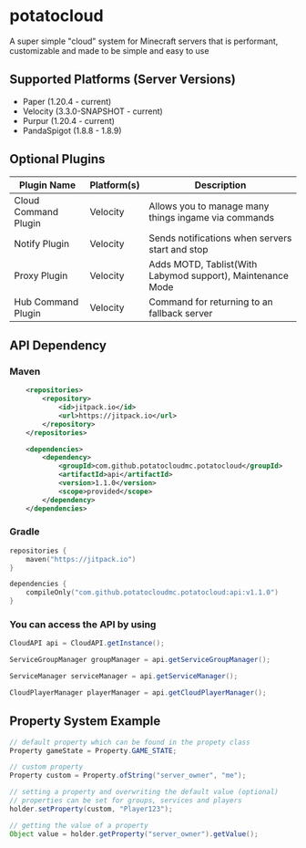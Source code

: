 # potatocloud

A super simple "cloud" system for Minecraft servers that is performant, customizable and made to be simple and easy to use

## Supported Platforms (Server Versions)
- Paper (1.20.4 - current)
- Velocity (3.3.0-SNAPSHOT - current)
- Purpur (1.20.4 - current)
- PandaSpigot (1.8.8 - 1.8.9)

## Optional Plugins

| Plugin Name          | Platform(s)       | Description                                                          |
|----------------------|-------------------|----------------------------------------------------------------------|
| Cloud Command Plugin | Velocity          | Allows you to manage many things ingame via commands                 |
| Notify Plugin        | Velocity          | Sends notifications when servers start and stop                      |
| Proxy Plugin         | Velocity          | Adds MOTD, Tablist(With Labymod support), Maintenance Mode           |
| Hub Command Plugin   | Velocity          | Command for returning to an fallback server                          |

## API Dependency

### Maven

```xml
    <repositories>
        <repository>
            <id>jitpack.io</id>
            <url>https://jitpack.io</url>
        </repository>
    </repositories>

    <dependencies>
        <dependency>
            <groupId>com.github.potatocloudmc.potatocloud</groupId>
            <artifactId>api</artifactId>
            <version>1.1.0</version>
            <scope>provided</scope>
        </dependency>
    </dependencies>
```

### Gradle

```kotlin
repositories {
    maven("https://jitpack.io")
}

dependencies {
    compileOnly("com.github.potatocloudmc.potatocloud:api:v1.1.0")
}
```


### You can access the API by using

```java
CloudAPI api = CloudAPI.getInstance();

ServiceGroupManager groupManager = api.getServiceGroupManager();

ServiceManager serviceManager = api.getServiceManager();

CloudPlayerManager playerManager = api.getCloudPlayerManager();
```

## Property System Example

```java
// default property which can be found in the propety class
Property gameState = Property.GAME_STATE;

// custom property
Property custom = Property.ofString("server_owner", "me");

// setting a property and overwriting the default value (optional)
// properties can be set for groups, services and players
holder.setProperty(custom, "Player123");

// getting the value of a property
Object value = holder.getProperty("server_owner").getValue();
```

